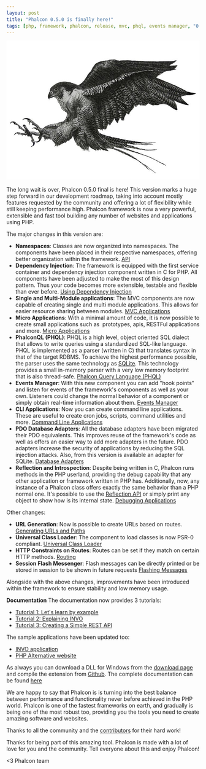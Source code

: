```yaml
---
layout: post
title: "Phalcon 0.5.0 is finally here!"
tags: [php, framework, phalcon, release, mvc, phql, events manager, "0.5", "0.x"]
---
```


![image](/assets/files/2012-09-17-phalcon-attacking.jpg)

The long wait is over, Phalcon 0.5.0 final is here! This version marks a huge step forward in our development roadmap, taking into account mostly features requested by the community and offering a lot of flexibility while still keeping performance high. Phalcon framework is now a very powerful, extensible and fast tool building any number of websites and applications using PHP.

The major changes in this version are:

<!--more-->
- **Namespaces**: Classes are now organized into namespaces. The components have been placed in their respective namespaces, offering better organization within the framework. [API](https://phalcon.link/api)
- **Dependency Injection**: The framework is equipped with the first service container and dependency injection component written in C for PHP. All components have been adjusted to make the most of this design pattern. Thus your code becomes more extensible, testable and flexible than ever before. [Using Dependency Injection](https://docs.phalcon.io/latest/en/di)
- **Single and Multi-Module applications**: The MVC components are now capable of creating single and multi module applications. This allows for easier resource sharing between modules. [MVC Applications](https://docs.phalcon.io/latest/en/mvc)
- **Micro Applications**: With a minimal amount of code, it is now possible to create small applications such as  prototypes, apis, RESTFul applications and more. [Micro Applications](https://docs.phalcon.io/latest/en/micro)
- **PhalconQL (PHQL)**: PHQL is a high level, object oriented SQL dialect that allows to write queries using a standardized SQL-like language. PHQL is implemented as a parser (written in C) that translates syntax in that of the target RDBMS. To achieve the highest performance possible, the parser uses the same technology as [SQLite](http://en.wikipedia.org/wiki/Lemon_Parser_Generator). This technology provides a small in-memory parser with a very low memory footprint that is also thread-safe. [Phalcon Query Language (PHQL)](https://docs.phalcon.io/latest/en/phql)
- **Events Manager**: With this new component you can add "hook points" and listen for events of the framework's components as well as your own. Listeners could change the normal behavior of a component or simply obtain real-time information about them. [Events Manager](https://docs.phalcon.io/latest/en/events)
- **CLI Applications**: Now you can create command line applications. These are useful to create cron jobs, scripts, command utilities and more. [Command Line Applications](https://docs.phalcon.io/latest/en/cli)
- **PDO Database Adapters**: All the database adapters have been migrated their PDO equivalents. This improves reuse of the framework's code as well as offers an easier way to add more adapters in the future. PDO adapters increase the security of applications by reducing the SQL injection attacks. Also, from this version is available an adapter for SQLite. [Database Adapters](https://docs.phalcon.io/latest/en/db#database-adapters)
- **Reflection and Introspection**: Despite being written in C, Phalcon runs methods in the PHP userland, providing the debug capability that any other application or framework written in PHP has. Additionally, now, any instance of a Phalcon class offers exactly the same behavior than a PHP normal one. It's possible to use the [Reflection API](http://www.php.net/manual/en/book.reflection.php) or simply print any object to show how is its internal state. [Debugging Applications](https://docs.phalcon.io/latest/en/debug)

Other changes:

- **URL Generation**: Now is possible to create URLs based on routes. [Generating URLs and Paths](https://docs.phalcon.io/latest/en/url)
- **Universal Class Loader**: The component to load classes is now PSR-0 compliant. [Universal Class Loader](https://docs.phalcon.io/latest/en/loader)
- **HTTP Constraints on Routes**: Routes can be set if they match on certain HTTP methods. [Routing](https://docs.phalcon.io/latest/en/routing)
- **Session Flash Messenger**: Flash messages can be directly printed or be stored in session to be shown in future requests [Flashing Messages](https://docs.phalcon.io/latest/en/flash)

Alongside with the above changes, improvements have been introduced within the framework to ensure stability and low memory usage.

**Documentation**
The documentation now provides 3 tutorials:

- [Tutorial 1: Let's learn by example](https://docs.phalcon.io/latest/en/tutorial)
- [Tutorial 2: Explaining INVO](https://docs.phalcon.io/latest/en/tutorial-invo)
- [Tutorial 3: Creating a Simple REST API](https://docs.phalcon.io/latest/en/tutorial-rest)

The sample applications have been updated too:

- [INVO application](https://blog.phalcon.io/post/invo-a-sample-application)
- [PHP Alternative website](https://blog.phalcon.io/post/sample-application-php-alternative-site)

As always you can download a DLL for Windows from the [download page](https://phalcon.io/download) and compile the extension from [Github](https://github.com/phalcon/cphalcon/). The complete documentation can be found [here](https://docs.phalcon.io/)

We are happy to say that Phalcon is is turning into the best balance between performance and functionality never before achieved in the PHP world. Phalcon is one of the fastest frameworks on earth, and gradually is being one of the most robust too, providing you the tools you need to create amazing software and websites.

Thanks to all the community and the [contributors](https://github.com/phalcon/cphalcon/graphs/contributors?from=2012-07-30&to=2012-09-15&type=c) for their hard work!

Thanks for being part of this amazing tool. Phalcon is made with a lot of love for you and the community. Tell everyone about this and enjoy Phalcon!

<3 Phalcon team

